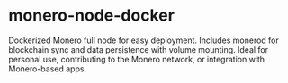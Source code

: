 # monero-node-docker
Dockerized Monero full node for easy deployment. Includes monerod for blockchain sync and data persistence with volume mounting. Ideal for personal use, contributing to the Monero network, or integration with Monero-based apps.
